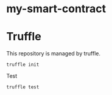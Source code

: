my-smart-contract
===

# Truffle

This repository is managed by truffle.

```
truffle init
```

Test

```
truffle test
```
